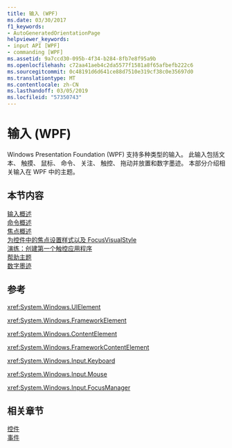 ```yaml
---
title: 输入 (WPF)
ms.date: 03/30/2017
f1_keywords:
- AutoGeneratedOrientationPage
helpviewer_keywords:
- input API [WPF]
- commanding [WPF]
ms.assetid: 9a7ccd30-095b-4f34-b284-8fb7e8f95a9b
ms.openlocfilehash: c72aa41aeb4c2da5577f1581a8f65afbefb222c6
ms.sourcegitcommit: 0c48191d6d641ce88d7510e319cf38c0e35697d0
ms.translationtype: MT
ms.contentlocale: zh-CN
ms.lasthandoff: 03/05/2019
ms.locfileid: "57350743"
---
```

# <a name="input-wpf"></a>输入 (WPF)
Windows Presentation Foundation (WPF) 支持多种类型的输入。 此输入包括文本、 触摸、 鼠标、 命令、 关注、 触控、 拖动并放置和数字墨迹。 本部分介绍相关输入在 WPF 中的主题。  
  
## <a name="in-this-section"></a>本节内容  
 [输入概述](input-overview.md)  
 [命令概述](commanding-overview.md)  
 [焦点概述](focus-overview.md)  
 [为控件中的焦点设置样式以及 FocusVisualStyle](styling-for-focus-in-controls-and-focusvisualstyle.md)  
 [演练：创建第一个触控应用程序](walkthrough-creating-your-first-touch-application.md)  
 [帮助主题](input-and-commands-how-to-topics.md)  
 [数字墨迹](digital-ink.md)  
  
## <a name="reference"></a>参考  
 <xref:System.Windows.UIElement>  
  
 <xref:System.Windows.FrameworkElement>  
  
 <xref:System.Windows.ContentElement>  
  
 <xref:System.Windows.FrameworkContentElement>  
  
 <xref:System.Windows.Input.Keyboard>  
  
 <xref:System.Windows.Input.Mouse>  
  
 <xref:System.Windows.Input.FocusManager>  
  
## <a name="related-sections"></a>相关章节  
 [控件](../controls/index.md)  
  [事件](events-wpf.md)
